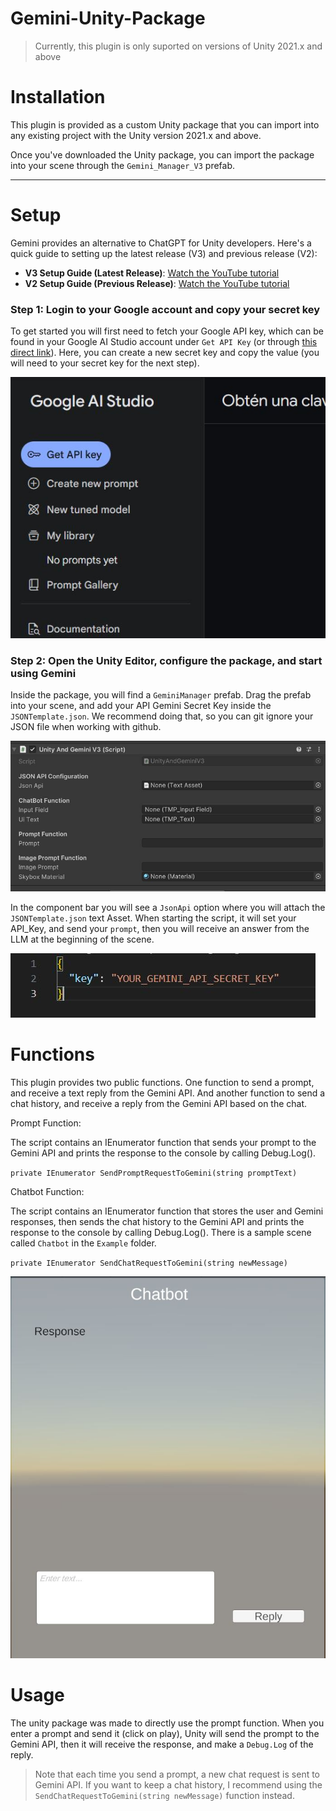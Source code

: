 # Gemini-Unity-Package
> Currently, this plugin is only suported on versions of Unity 2021.x and above

# Installation

This plugin is provided as a custom Unity package that you can import into any existing project with the Unity version 2021.x and above.

Once you've downloaded the Unity package, you can import the package into your scene through the `Gemini_Manager_V3` prefab. 

---

# Setup

Gemini provides an alternative to ChatGPT for Unity developers. Here's a quick guide to setting up the latest release (V3) and previous release (V2):

- **V3 Setup Guide (Latest Release)**: [Watch the YouTube tutorial](https://www.youtube.com/watch?v=J-6bymbjT_M&ab_channel=UnityGameStudio)
- **V2 Setup Guide (Previous Release)**: [Watch the YouTube tutorial](https://www.youtube.com/watch?v=Z6MFqIzOHK0&ab_channel=UnityGameStudio)


### Step 1: Login to your Google account and copy your secret key
To get started you will first need to fetch your Google API key, which can be found in your Google AI Studio account under `Get API Key` (or through [this direct link](https://aistudio.google.com/app/apikey)). Here, you can create a new secret key and copy the value (you will need to your secret key for the next step).

![](/Images/ScreenShot4.JPG)

### Step 2: Open the Unity Editor, configure the package, and start using Gemini
Inside the package, you will find a `GeminiManager` prefab. Drag the prefab into your scene, and add your API Gemini Secret Key inside the `JSONTemplate.json`. We recommend doing that, so you can git ignore your JSON file when working with github. 

![](/Images/NewUI.JPG)

In the component bar you will see a `JsonApi` option where you will attach the `JSONTemplate.json` text Asset. When starting the script, it will set your API_Key, and send your `prompt`, then you will receive an answer from the LLM at the beginning of the scene.

![](/Images/ScreenShot8.JPG)


# Functions

This plugin provides two public functions. One function to send a prompt, and receive a text reply from the Gemini API. And another function to send a chat history, and receive a reply from the Gemini API based on the chat. 

Prompt Function: 

The script contains an IEnumerator function that sends your prompt to the Gemini API and prints the response to the console by calling Debug.Log().

`private IEnumerator SendPromptRequestToGemini(string promptText)`

Chatbot Function:

The script contains an IEnumerator function that stores the user and Gemini responses, then sends the chat history to the Gemini API and prints the response to the console by calling Debug.Log().
There is a sample scene called `Chatbot` in the `Example` folder.  

`private IEnumerator SendChatRequestToGemini(string newMessage)`

![](/Images/ChatbotScene.JPG)




# Usage
The unity package was made to directly use the prompt function. When you enter a prompt and send it (click on play), Unity will send the prompt to the Gemini API, then it will receive the response, and make a `Debug.Log` of the reply.

> Note that each time you send a prompt, a new chat request is sent to Gemini API. If you want to keep a chat history, I recommend using the `SendChatRequestToGemini(string newMessage)` function instead.

